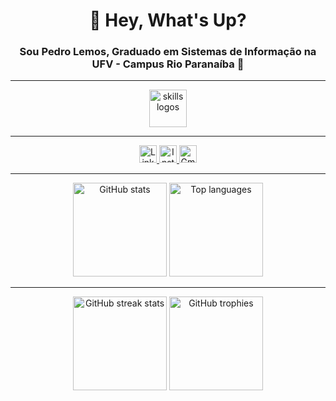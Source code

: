 <h1 align="center">👋 Hey, What's Up?</h1>

<h3 align="center">Sou Pedro Lemos, Graduado em Sistemas de Informação na UFV - Campus Rio Paranaíba 🚀</h3>

---

<div align="center">
  <img src="https://skillicons.dev/icons?i=ts,nextjs,tailwind,storybook,graphql,go,rust,nestjs,py,aws" height="60" alt="skills logos" />
</div>

---

<div align="center">
  <a href="https://www.linkedin.com/in/pedro-lemos-580515299/" target="_blank">
    <img src="https://img.shields.io/static/v1?message=LinkedIn&logo=linkedin&label=&color=0077B5&logoColor=white&style=for-the-badge" height="28" alt="LinkedIn" />
  </a>
  <a href="https://www.instagram.com/pedrolemosm/" target="_blank">
    <img src="https://img.shields.io/static/v1?message=Instagram&logo=instagram&label=&color=E4405F&logoColor=white&style=for-the-badge" height="28" alt="Instagram" />
  </a>
  <a href="mailto:pedro.lemosmariano@gmail.com" target="_blank">
    <img src="https://img.shields.io/static/v1?message=Gmail&logo=gmail&label=&color=D14836&logoColor=white&style=for-the-badge" height="28" alt="Gmail" />
  </a>
</div>

---

<div align="center">
  <img src="https://github-readme-stats.vercel.app/api?username=PedroLemosMariano&show_icons=true&theme=dracula&locale=pt-br" height="150" alt="GitHub stats" />
  <img src="https://github-readme-stats.vercel.app/api/top-langs/?username=PedroLemosMariano&layout=compact&theme=dracula&locale=pt-br" height="150" alt="Top languages" />
</div>

---

<div align="center">
  <img src="https://github-readme-streak-stats.herokuapp.com/?user=PedroLemosMariano&theme=dracula&locale=pt-br" height="150" alt="GitHub streak stats" />
  <img src="https://github-profile-trophy.vercel.app/?username=PedroLemosMariano&theme=dracula&no-bg=true&margin-w=10&margin-h=10" height="150" alt="GitHub trophies" />
</div>
